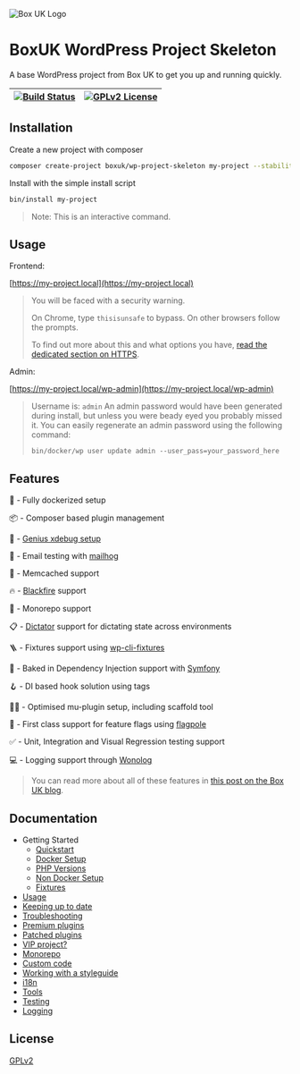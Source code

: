 
![Box UK Logo](https://www.boxuk.com/wp-content/themes/BoxUK/assets/images/boxuk-logo.png)


# BoxUK WordPress Project Skeleton

A base WordPress project from Box UK to get you up and running quickly.



| [![Build Status](https://travis-ci.com/boxuk/wp-project-skeleton.svg?token=3rRfYiN6sMupp1z6RpzN&branch=main)](https://travis-ci.com/boxuk/wp-project-skeleton) | [![GPLv2 License](https://img.shields.io/github/license/boxuk/wp-project-skeleton)](https://github.com/boxuk/wp-project-skeleton/blob/528933ef462e00b36fbd6a6f3371da62c1227eac/LICENSE) |
|-----|-----|

## Installation

Create a new project with composer

```bash
composer create-project boxuk/wp-project-skeleton my-project --stability=dev
```

Install with the simple install script

```bash
bin/install my-project
```

> Note: This is an interactive command.

## Usage

Frontend:

[https://my-project.local](https://my-project.local)

> You will be faced with a security warning.
>
> On Chrome, type `thisisunsafe` to bypass. On other browsers follow the prompts.
>
> To find out more about this and what options you have, [read the dedicated section on HTTPS](docs/dev/https.md).

Admin:

[https://my-project.local/wp-admin](https://my-project.local/wp-admin)

> Username is: `admin` An admin password would have been generated during install, but unless you were beady eyed you probably missed it. You can easily regenerate an admin password using the following command:
>
> `bin/docker/wp user update admin --user_pass=your_password_here`

## Features

🐳 - Fully dockerized setup

📦 - Composer based plugin management

🧠 - [Genius xdebug setup](https://strayobject.medium.com/php-docker-and-xdebug-with-no-performance-loss-261ad89efd6e)

📧 - Email testing with [mailhog](https://github.com/mailhog/MailHog)

🚀 - Memcached support

🔥 - [Blackfire](https://blackfire.io) support

🧐 - Monorepo support

📋 - [Dictator](https://github.com/boxuk/dictator/) support for dictating state across environments

🪜 - Fixtures support using [wp-cli-fixtures](https://github.com/nlemoine/wp-cli-fixtures)

💉 - Baked in Dependency Injection support with [Symfony](https://symfony.com/doc/current/components/dependency_injection.html)

🪝 - DI based hook solution using tags

🏋️‍♀️ - Optimised mu-plugin setup, including scaffold tool

🚩 - First class support for feature flags using [flagpole](https://github.com/jamesrwilliams/flagpole)

✅ - Unit, Integration and Visual Regression testing support

💻 - Logging support through [Wonolog](https://github.com/inpsyde/Wonolog)

> You can read more about all of these features in [this post on the Box UK blog](https://www.boxuk.com/insight/how-we-develop-wordpress-sites/).


## Documentation

* Getting Started
    * [Quickstart](docs/dev/quickstart.md)
    * [Docker Setup](docs/dev/docker-setup.md)
    * [PHP Versions](docs/dev/php-versions.md)
    * [Non Docker Setup](docs/dev/non-docker-setup.md)
    * [Fixtures](docs/dev/fixtures.md)
* [Usage](docs/dev/usage.md)
* [Keeping up to date](docs/dev/keeping-up-to-date.md)
* [Troubleshooting](docs/dev/troubleshooting.md)
* [Premium plugins](docs/dev/premium-plugins.md)
* [Patched plugins](docs/dev/patched-plugins.md)
* [VIP project?](docs/dev/vip.md)
* [Monorepo](docs/dev/monorepo.md)
* [Custom code](docs/dev/custom-code.md)
* [Working with a styleguide](docs/dev/styleguide.md)
* [i18n](docs/dev/i18n.md)
* [Tools](docs/dev/tools.md)
* [Testing](docs/dev/testing.md)
* [Logging](docs/dev/logging.md)



## License

[GPLv2](https://choosealicense.com/licenses/gpl-2.0/)

